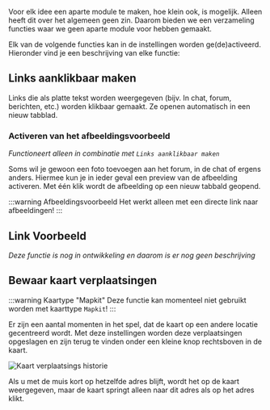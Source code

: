 Voor elk idee een aparte module te maken, hoe klein ook, is mogelijk. Alleen heeft dit over het algemeen geen zin. Daarom bieden we een verzameling functies waar we geen aparte module voor hebben gemaakt. 

Elk van de volgende functies kan in de instellingen worden ge(de)activeerd. Hieronder vind je een beschrijving van elke functie:

## Links aanklikbaar maken
Links die als platte tekst worden weergegeven (bijv. In chat, forum, berichten, etc.) worden klikbaar gemaakt. Ze openen automatisch in een nieuw tabblad.

### Activeren van het afbeeldingsvoorbeeld
*Functioneert alleen in combinatie met `Links aanklikbaar maken`*

Soms wil je gewoon een foto toevoegen aan het forum, in de chat of ergens anders. Hiermee kun je in ieder geval een preview van de afbeelding activeren. Met één klik wordt de afbeelding op een nieuw tabbald geopend. 

:::warning Afbeeldingsvoorbeeld
Het werkt alleen met een directe link naar afbeeldingen!
:::

## Link Voorbeeld
*Deze functie is nog in ontwikkeling en daarom is er nog geen beschrijving* 

## Bewaar kaart verplaatsingen

:::warning Kaartype "Mapkit"
Deze functie kan momenteel niet gebruikt worden met kaarttype `Mapkit`!
:::

Er zijn een aantal momenten in het spel, dat de kaart op een andere locatie gecentreerd wordt. Met deze instellingen worden deze verplaatsingen opgeslagen en zijn terug te vinden onder een kleine knop rechtsboven in de kaart. 

![Kaart verplaatsings historie](/v4/docs/assets/generalExtensions/img/nl_NL/mapUndo.png)

Als u met de muis kort op hetzelfde adres blijft, wordt het op de kaart weergegeven, maar de kaart springt alleen naar dit adres als op het adres klikt. 
